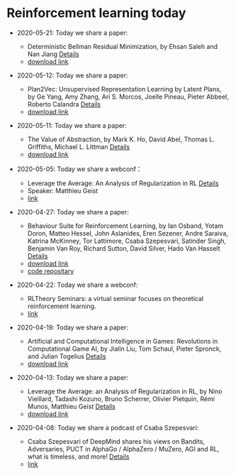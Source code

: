 # Reinforcement learning today

- 2020-05-21: Today we share a paper:
  - Deterministic Bellman Residual Minimization, by Ehsan Saleh and Nan Jiang [Details](2020-05-21.md)
  - [download link](https://pdfs.semanticscholar.org/a47e/9b858af68ded7c31432a9da04b3f4e666b1d.pdf?_ga=2.26312702.2115660324.1590053392-954161124.1587456871)
  
- 2020-05-12: Today we share a paper:
  - Plan2Vec: Unsupervised Representation Learning by Latent Plans, by Ge Yang, Amy Zhang, Ari S. Morcos, Joelle Pineau, Pieter Abbeel, Roberto Calandra [Details](2020-05-13.md)
  - [download link](https://arxiv.org/pdf/2005.03648)

- 2020-05-11: Today we share a paper:
  - The Value of Abstraction, by Mark K. Ho, David Abel, Thomas L. Griffiths, Michael L. Littman [Details](2020-05-11.md)
  - [download link](http://cocosci.princeton.edu/papers/valueofabstraction.pdf)

- 2020-05-05: Today we share a webconf：
  - Leverage the Average: An Analysis of Regularization in RL [Details](2020-05-05.md)
  - Speaker: Matthieu Geist 
  - [link](https://www.youtube.com/watch?v=DfJHL7IjCnY&feature=youtu.be)

- 2020-04-27: Today we share a paper:
  - Behaviour Suite for Reinforcement Learning, by Ian Osband, Yotam Doron, Matteo Hessel, John Aslanides, Eren Sezener, Andre Saraiva, Katrina McKinney, Tor Lattimore, Csaba Szepesvari, Satinder Singh, Benjamin Van Roy, Richard Sutton, David Silver, Hado Van Hasselt [Details](2020-04-27.md)
  - [download link](https://openreview.net/pdf?id=rygf-kSYwH)
  - [code repositary](https://github.com/deepmind/bsuite)

- 2020-04-22: Today we share a webconf:
  - RLTheory Seminars: a virtual seminar focuses on theoretical reinforcement learning. 
  - [link](https://sites.google.com/view/rltheoryseminars)

- 2020-04-19: Today we share a paper:
  - Artificial and Computational Intelligence in Games: Revolutions in Computational Game AI, by Jialin Liu, Tom Schaul, Pieter Spronck, and Julian Togelius [Details](2020-04-19.md)
  - [download link](https://drops.dagstuhl.de/opus/volltexte/2020/12011/pdf/dagrep_v009_i012_p067_19511.pdf#page=9)

- 2020-04-13: Today we share a paper:
  - Leverage the Average: an Analysis of Regularization in RL, by Nino Vieillard, Tadashi Kozuno, Bruno Scherrer, Olivier Pietquin, Rémi Munos, Matthieu Geist [Details](2020-04-13.md)
  - [download link](https://arxiv.org/pdf/2003.14089)

- 2020-04-08: Today we share a podcast of Csaba Szepesvari: 
  - Csaba Szepesvari of DeepMind shares his views on Bandits, Adversaries, PUCT in AlphaGo / AlphaZero / MuZero, AGI and RL, what is timeless, and more! [Details](2020-04-08.md)
  - [link](https://www.talkrl.com/episodes/csaba-szepesvari)


